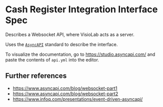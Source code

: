 # Cash Register Integration Interface Spec

Describes a Websocket API, where VisioLab acts as a server.

Uses the [`AsyncAPI`](https://www.asyncapi.com/) standard to describe the
interface.

To visualize the documentation, go to https://studio.asyncapi.com/
and paste the contents of `api.yml` into the editor.

## Further references

* https://www.asyncapi.com/blog/websocket-part1
* https://www.asyncapi.com/blog/websocket-part2
* https://www.infoq.com/presentations/event-driven-asyncapi/
